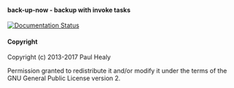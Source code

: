 #### back-up-now - backup with invoke tasks

[![Documentation Status](https://readthedocs.org/projects/bun/badge/?version=latest)](http://bun.readthedocs.io/en/latest/?badge=latest)



#### Copyright

Copyright (c) 2013-2017 Paul Healy

Permission granted to redistribute it and/or modify it under the terms of the
GNU General Public License version 2.

